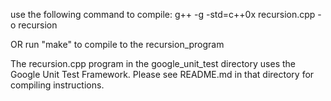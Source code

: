 use the following command to compile:
g++ -g -std=c++0x recursion.cpp -o recursion

OR 
run "make" to compile to the recursion_program

The recursion.cpp program in the google_unit_test directory uses the Google
Unit Test Framework. Please see README.md in that directory for compiling instructions.
